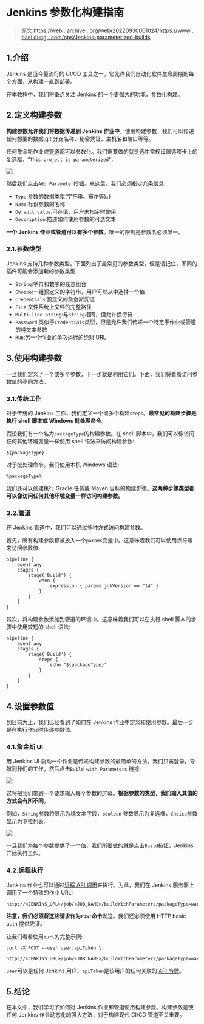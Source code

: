 # Jenkins 参数化构建指南

> 原文:[https://web . archive . org/web/20220930061024/https://www . bael dung . com/ops/Jenkins-parameterized-builds](https://web.archive.org/web/20220930061024/https://www.baeldung.com/ops/jenkins-parameterized-builds)

## 1.介绍

Jenkins 是当今最流行的 CI/CD 工具之一。它允许我们自动化软件生命周期的每个方面，从构建一直到部署。

在本教程中，我们将重点关注 Jenkins 的一个更强大的功能，参数化构建。

## 2.定义构建参数

**构建参数允许我们将数据传递到 Jenkins 作业中**。使用构建参数，我们可以传递任何想要的数据:git 分支名称、秘密凭证、主机名和端口等等。

任何詹金斯作业或[管道](/web/20221107193203/https://www.baeldung.com/jenkins-pipelines)都可以参数化。我们需要做的就是选中常规设置选项卡上的复选框，“`This project is parameterized”`:

[![](../Images/cbb8476c0d5a178173ac23e50ceefca3.png)](/web/20221107193203/https://www.baeldung.com/wp-content/uploads/2020/10/jenkins-parameterized-builds-enable-checkbox.jpg)

然后我们点击`Add Parameter`按钮。从这里，我们必须指定几条信息:

*   `Type`:参数的数据类型(字符串、布尔等)。)
*   `Name`:标识参数的名称
*   `Default value`:可选值，用户未指定时使用
*   `Description`:描述如何使用参数的可选文本

**一个 Jenkins 作业或管道可以有多个参数**。唯一的限制是参数名必须唯一。

### 2.1.参数类型

Jenkins 支持几种参数类型。下面列出了最常见的参数类型，但是请记住，不同的插件可能会添加新的参数类型:

*   `String`:字符和数字的任意组合
*   `Choice`:一组预定义的字符串，用户可以从中选择一个值
*   `Credentials`:预定义的詹金斯凭证
*   `File`:文件系统上文件的完整路径
*   `Multi-line String`:与`String`相同，但允许换行符
*   `Password`:类似于`Credentials`类型，但是允许我们传递一个特定于作业或管道的纯文本参数
*   `Run`:另一个作业的单次运行的绝对 URL

## 3.使用构建参数

一旦我们定义了一个或多个参数，下一步就是利用它们。下面，我们将看看访问参数值的不同方法。

### 3.1.传统工作

对于传统的 Jenkins 工作，我们定义一个或多个构建`steps`。**最常见的构建步骤是执行 shell 脚本或 Windows 批处理命令**。

假设我们有一个名为`packageType`的构建参数。在 shell 脚本中，我们可以像访问任何其他环境变量一样使用 shell 语法来访问构建参数:

```
${packageType}
```

对于批处理命令，我们使用本机 Windows 语法:

```
%packageType%
```

我们还可以创建执行 Gradle 任务或 Maven 目标的构建步骤。**这两种步骤类型都可以像访问任何其他环境变量一样访问构建参数。**

### 3.2.管道

在 Jenkins 管道中，我们可以通过多种方式访问构建参数。

首先，所有构建参数都被放入一个`params`变量中。这意味着我们可以使用点符号来访问参数值:

```
pipeline {
    agent any
    stages {
        stage('Build') {
            when {
                expression { params.jdkVersion == "14" }
            }
        }
    }
}
```

其次，将构建参数添加到管道的环境中。这意味着我们可以在执行 shell 脚本的步骤中使用较短的 shell 语法:

```
pipeline {
    agent any
    stages {
        stage('Build') {
            steps {
                echo "${packageType}"
            }
        }
    }
}
```

## 4.设置参数值

到目前为止，我们已经看到了如何在 Jenkins 作业中定义和使用参数。最后一步是在执行作业时传递参数值。

### 4.1.詹金斯 UI

用 Jenkins UI 启动一个作业是传递构建参数的最简单的方法。我们只需登录，导航到我们的工作，然后点击`Build with Parameters` 链接:

[![](../Images/aec085a38b4e4190d4488f6e8a9f38ca.png)](/web/20221107193203/https://www.baeldung.com/wp-content/uploads/2020/10/jenkins-build-with-parameeters.jpg)

这将把我们带到一个要求输入每个参数的屏幕。**根据参数的类型，我们输入其值的方式会有所不同**。

例如，`String`参数将显示为纯文本字段，`boolean` 参数显示为复选框，`Choice`参数显示为下拉列表:

[![](../Images/373c46570f4695cf7b272cac766e3921.png)](/web/20221107193203/https://www.baeldung.com/wp-content/uploads/2020/10/jenkins-build-with-parameeters-example.jpg)

一旦我们为每个参数提供了一个值，我们所要做的就是点击`Build`按钮，Jenkins 开始执行工作。

### 4.2.远程执行

Jenkins 作业也可以通过[远程 API 调用](https://web.archive.org/web/20221107193203/https://www.jenkins.io/doc/book/using/remote-access-api/)来执行。为此，我们在 Jenkins 服务器上调用了一个特殊的作业 URL:

```
http://<JENKINS_URL>/job/<JOB_NAME>/buildWithParameters/packageType=war&jdkVersion;=11&debug;=true
```

**注意，我们必须将这些请求作为`POST`命令**发送。我们还必须使用 HTTP basic auth 提供凭证。

让我们看看使用`curl`的完整示例:

```
curl -X POST --user user:apiToken \
    http://<JENKINS_URL>/job/<JOB_NAME>/buildWithParameters/packageType=war&jdkVersion;=11&debug;=true
```

`user`可以是任何 Jenkins 用户，`apiToken`是该用户的任何关联的 [API 令牌](https://web.archive.org/web/20221107193203/https://www.jenkins.io/blog/2018/07/02/new-api-token-system/)。

## 5.结论

在本文中，我们学习了如何对 Jenkins 作业和管道使用构建参数。构建参数是使任何 Jenkins 作业动态化的强大方法，对于构建现代 CI/CD 管道至关重要。